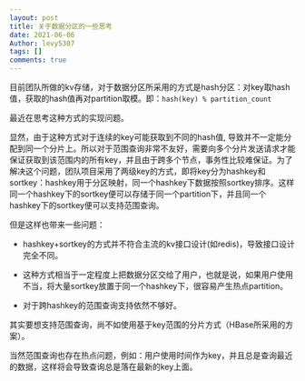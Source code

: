 ```yaml
---
layout: post
title: 关于数据分区的一些思考
date: 2021-06-06
Author: levy5307
tags: []
comments: true
---
```


目前团队所做的kv存储，对于数据分区所采用的方式是hash分区：对key取hash值，获取的hash值再对partition取模。即：```hash(key) % partition_count```

最近在思考这种方式的实现问题。

显然，由于这种方式对于连续的key可能获取到不同的hash值, 导致并不一定能分配到同一个分片上。所以对于范围查询非常不友好，需要向多个分片发送请求才能保证获取到该范围内的所有key，并且由于跨多个节点，事务性比较难保证。为了解决这个问题，团队项目采用了两级key的方式，即将key分为hashkey和sortkey：hashkey用于分区映射，同一个hashkey下数据按照sortkey排序。这样同一个hashkey下的sortkey便可以存储于同一个partition下，并且同一个hashkey下的sortkey便可以支持范围查询。

但是这样也带来一些问题：

- hashkey+sortkey的方式并不符合主流的kv接口设计(如redis)，导致接口设计完全不同。

- 这种方式相当于一定程度上把数据分区交给了用户，也就是说，如果用户使用不当，将大量sortkey放置于同一个hashkey下，很容易产生热点partition。

- 对于跨hashkey的范围查询支持依然不够好。

其实要想支持范围查询，尚不如使用基于key范围的分片方式（HBase所采用的方案）。

当然范围查询也存在热点问题，例如：用户使用时间作为key，并且总是查询最近的数据，这样将会导致查询总是落在最新的key上面。

